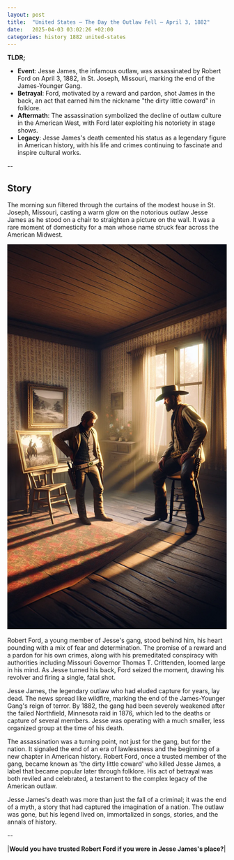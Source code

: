 ```yaml
---
layout: post
title:  "United States – The Day the Outlaw Fell – April 3, 1882"
date:   2025-04-03 03:02:26 +02:00
categories: history 1882 united-states
---
```


**TLDR;**
- **Event**: Jesse James, the infamous outlaw, was assassinated by Robert Ford on April 3, 1882, in St. Joseph, Missouri, marking the end of the James-Younger Gang.
- **Betrayal**: Ford, motivated by a reward and pardon, shot James in the back, an act that earned him the nickname "the dirty little coward" in folklore.
- **Aftermath**: The assassination symbolized the decline of outlaw culture in the American West, with Ford later exploiting his notoriety in stage shows.
- **Legacy**: Jesse James's death cemented his status as a legendary figure in American history, with his life and crimes continuing to fascinate and inspire cultural works.

--

## Story
The morning sun filtered through the curtains of the modest house in St. Joseph, Missouri, casting a warm glow on the notorious outlaw Jesse James as he stood on a chair to straighten a picture on the wall. It was a rare moment of domesticity for a man whose name struck fear across the American Midwest.

![Image](/assets/images/03_April_ea7874cd19508d07011307ee4830a0eb.webp)

Robert Ford, a young member of Jesse's gang, stood behind him, his heart pounding with a mix of fear and determination. The promise of a reward and a pardon for his own crimes, along with his premeditated conspiracy with authorities including Missouri Governor Thomas T. Crittenden, loomed large in his mind. As Jesse turned his back, Ford seized the moment, drawing his revolver and firing a single, fatal shot.

Jesse James, the legendary outlaw who had eluded capture for years, lay dead. The news spread like wildfire, marking the end of the James-Younger Gang's reign of terror. By 1882, the gang had been severely weakened after the failed Northfield, Minnesota raid in 1876, which led to the deaths or capture of several members. Jesse was operating with a much smaller, less organized group at the time of his death.

The assassination was a turning point, not just for the gang, but for the nation. It signaled the end of an era of lawlessness and the beginning of a new chapter in American history. Robert Ford, once a trusted member of the gang, became known as 'the dirty little coward' who killed Jesse James, a label that became popular later through folklore. His act of betrayal was both reviled and celebrated, a testament to the complex legacy of the American outlaw.

Jesse James's death was more than just the fall of a criminal; it was the end of a myth, a story that had captured the imagination of a nation. The outlaw was gone, but his legend lived on, immortalized in songs, stories, and the annals of history.


--

|**Would you have trusted Robert Ford if you were in Jesse James's place?**|

